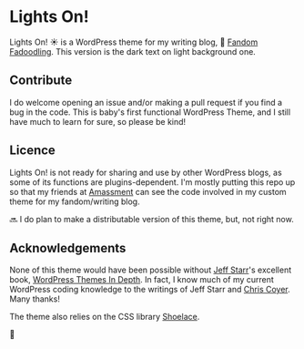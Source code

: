 # Lights On! 

Lights On! :sunny: is a WordPress theme for my writing blog, :underage: [Fandom Fadoodling](http://writing.nyx.zone/). This version is the dark text on light background one.

## Contribute

I do welcome opening an issue and/or making a pull request if you find a bug in the code. This is baby's first functional WordPress Theme, and I still have much to learn for sure, so please be kind!

## Licence

Lights On! is not ready for sharing and use by other WordPress blogs, as some of its functions are plugins-dependent. I'm mostly putting this repo up so that my friends at [Amassment](http://amassment.org/) can see the code involved in my custom theme for my fandom/writing blog.

:soon: I do plan to make a distributable version of this theme, but, not right now.

## Acknowledgements

None of this theme would have been possible without [Jeff Starr](https://perishablepress.com/)'s excellent book, [WordPress Themes In Depth](https://wp-tao.com/). In fact, I know much of my current WordPress coding knowledge to the writings of Jeff Starr and [Chris Coyer](https://css-tricks.com/). Many thanks!

The theme also relies on the CSS library [Shoelace](https://shoelace.style/).

:beginner: